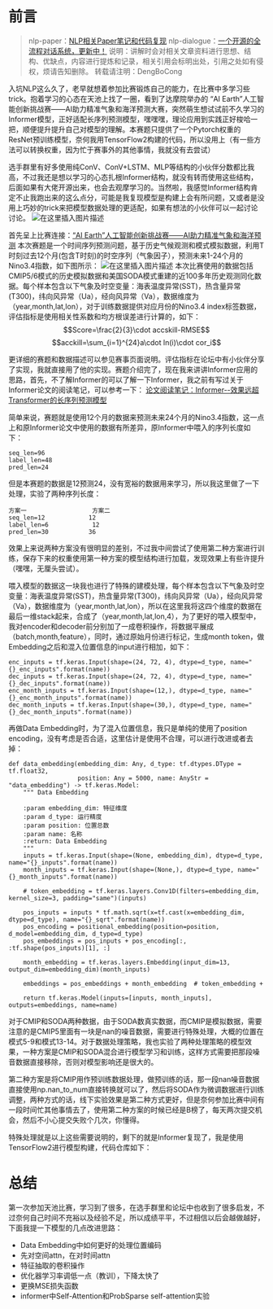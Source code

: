 # 前言
> nlp-paper：[NLP相关Paper笔记和代码复现](https://github.com/DengBoCong/nlp-paper)
> nlp-dialogue：[一个开源的全流程对话系统，更新中！](https://github.com/DengBoCong/nlp-dialogue)
> 说明：讲解时会对相关文章资料进行思想、结构、优缺点，内容进行提炼和记录，相关引用会标明出处，引用之处如有侵权，烦请告知删除。
> 转载请注明：DengBoCong

入坑NLP这么久了，老早就想着参加比赛锻炼自己的能力，在比赛中多学习些trick。抱着学习的心态在天池上找了一圈，看到了达摩院举办的 “AI Earth”人工智能创新挑战赛——AI助力精准气象和海洋预测大赛，突然萌生想试试前不久学习的Informer模型，正好适配长序列预测模型，嘿嘿嘿，理论应用到实践正好梭哈一把，顺便提升提升自己对模型的理解。本赛题只提供了一个Pytorch权重的ResNet预训练模型，奈何我用TensorFlow2构建的代码，所以没用上（有一些方法可以转换权重，因为忙于赛事外的其他事情，我就没有去尝试）

选手群里有好多使用纯ConV、ConV+LSTM、MLP等结构的小伙伴分数都比我高，不过我还是想以学习的心态扎根Informer结构，就没有转而使用这些结构，后面如果有大佬开源出来，也会去观摩学习的。当然啦，我感觉Informer结构肯定不止我跑出来的这么点分，可能是我复现模型是构建上会有所问题，又或者是没用上巧妙的trick来把模型数据处理的更适配，如果有想法的小伙伴可以一起讨论讨论。
![在这里插入图片描述](https://img-blog.csdnimg.cn/20210331162013335.png?x-oss-process=image/watermark,type_ZmFuZ3poZW5naGVpdGk,shadow_10,text_aHR0cHM6Ly9ibG9nLmNzZG4ubmV0L0RCQ18xMjE=,size_16,color_FFFFFF,t_70)

首先呈上比赛连接：[“AI Earth”人工智能创新挑战赛——AI助力精准气象和海洋预测](https://tianchi.aliyun.com/competition/entrance/531871/introduction)
本次赛题是一个时间序列预测问题，基于历史气候观测和模式模拟数据，利用T时刻过去12个月(包含T时刻)的时空序列（气象因子），预测未来1-24个月的Nino3.4指数，如下图所示：
![在这里插入图片描述](https://img-blog.csdnimg.cn/20210331164145681.png#pic_center)
本次比赛使用的数据包括CMIP5/6模式的历史模拟数据和美国SODA模式重建的近100多年历史观测同化数据。每个样本包含以下气象及时空变量：海表温度异常(SST)，热含量异常(T300)，纬向风异常（Ua），经向风异常（Va），数据维度为（year,month,lat,lon），对于训练数据提供对应月份的Nino3.4 index标签数据，评估指标是使用相关性系数和均方根误差进行计算的，如下：
$$Score=\frac{2}{3}\cdot accskill-RMSE$$    $$acckill=\sum_{i=1}^{24}a\cdot ln(i)\cdot cor_i$$

更详细的赛题和数据描述可以参见赛事页面说明。评估指标在论坛中有小伙伴分享了实现，我就直接用了他的实现。赛题介绍完了，现在我来讲讲Informer应用的思路，首先，不了解Informer的可以了解一下Informer，我之前有写过关于Informer论文的阅读笔记，可以参考一下：
[论文阅读笔记：Informer--效果远超Transformer的长序列预测模型](https://zhuanlan.zhihu.com/p/351321328)

简单来说，赛题就是使用12个月的数据来预测未来24个月的Nino3.4指数，这一点上和原Informer论文中使用的数据有所差异，原Informer中喂入的序列长度如下：
```
seq_len=96
label_len=48
pred_len=24
```
但是本赛题的数据是12预测24，没有宽裕的数据用来学习，所以我这里做了一下处理，实验了两种序列长度：
```
方案一                  方案二
seq_len=12            12
label_len=6            12
pred_len=30           36
```
效果上来说两种方案没有很明显的差别，不过我中间尝试了使用第二种方案进行训练，保存下来的权重使用第一种方案的模型结构进行加载，发现效果上有些许提升（嘿嘿，无厘头尝试）。

喂入模型的数据这一块我也进行了特殊的建模处理，每个样本包含以下气象及时空变量：海表温度异常(SST)，热含量异常(T300)，纬向风异常（Ua），经向风异常（Va），数据维度为（year,month,lat,lon），所以在这里我将这四个维度的数据在最后一维stack起来，合成了（year,month,lat,lon,4），为了更好的喂入模型中，我对encoder和decoder前分别加了一成卷积操作，将数据平展成（batch,month,feature），同时，通过原始月份进行标记，生成month token，做Embedding之后和混入位置信息的input进行相加，如下：

```
enc_inputs = tf.keras.Input(shape=(24, 72, 4), dtype=d_type, name="{}_enc_inputs".format(name))
dec_inputs = tf.keras.Input(shape=(24, 72, 4), dtype=d_type, name="{}_dec_inputs".format(name))
enc_month_inputs = tf.keras.Input(shape=(12,), dtype=d_type, name="{}_enc_month_inputs".format(name))
dec_month_inputs = tf.keras.Input(shape=(30,), dtype=d_type, name="{}_dec_month_inputs".format(name))
```
再做Data Embedding时，为了混入位置信息，我只是单纯的使用了position encoding，没有考虑是否合适，这里估计是使用不合理，可以进行改进或者去掉：

```
def data_embedding(embedding_dim: Any, d_type: tf.dtypes.DType = tf.float32,
                   position: Any = 5000, name: AnyStr = "data_embedding") -> tf.keras.Model:
    """ Data Embedding

    :param embedding_dim: 特征维度
    :param d_type: 运行精度
    :param position: 位置总数
    :param name: 名称
    :return: Data Embedding
    """
    inputs = tf.keras.Input(shape=(None, embedding_dim), dtype=d_type, name="{}_inputs".format(name))
    month_inputs = tf.keras.Input(shape=(None,), dtype=d_type, name="{}_month_inputs".format(name))

    # token_embedding = tf.keras.layers.Conv1D(filters=embedding_dim, kernel_size=3, padding="same")(inputs)

    pos_inputs = inputs * tf.math.sqrt(x=tf.cast(x=embedding_dim, dtype=d_type), name="{}_sqrt".format(name))
    pos_encoding = positional_embedding(position=position, d_model=embedding_dim, d_type=d_type)
    pos_embeddings = pos_inputs + pos_encoding[:, :tf.shape(pos_inputs)[1], :]

    month_embedding = tf.keras.layers.Embedding(input_dim=13, output_dim=embedding_dim)(month_inputs)

    embeddings = pos_embeddings + month_embedding  # token_embedding +

    return tf.keras.Model(inputs=[inputs, month_inputs], outputs=embeddings, name=name)
```
对于CMIP和SODA两种数据，由于SODA数真实数据，而CMIP是模拟数据，需要注意的是CMIP5里面有一块是nan的噪音数据，需要进行特殊处理，大概的位置在模式5-9和模式13-14。对于数据处理策略，我也实验了两种处理策略的模型效果，一种方案是CMIP和SODA混合进行模型学习和训练，这样方式需要把那段噪音数据直接移除，否则对模型影响还是很大的。

第二种方案是将CMIP用作预训练数据处理，做预训练的话，那一段nan噪音数据直接使用np.nan_to_num直接转换就可以了，然后将SODA作为微调数据进行训练调整，两种方式的话，线下实验效果是第二种方式更好，但是奈何参加比赛中间有一段时间忙其他事情去了，使用第二种方案的时候已经是B榜了，每天两次提交机会，然后不小心提交失败个几次，你懂得。

特殊处理就是以上这些需要说明的，剩下的就是Informer复现了，我是使用TensorFlow2进行模型构建，代码仓库如下：


# 总结
第一次参加天池比赛，学习到了很多，在选手群里和论坛中也收到了很多启发，不过奈何自己时间不充裕以及经验不足，所以成绩平平，不过相信以后会越做越好，下面我提一下模型的几点改进思路：
+ Data Embedding中如何更好的处理位置编码
+ 先对空间attn，在对时间attn
+ 特征抽取的卷积操作
+ 优化器学习率调低一点（教训），下降太快了
+ 更换MSE损失函数
+ informer中Self-Attention和ProbSparse self-attention实验

